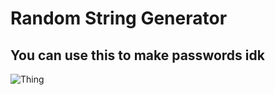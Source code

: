 # Random String Generator

## You can use this to make passwords idk

![Thing](https://cdn.discordapp.com/attachments/698231753399205968/757401408906461244/random1.gif)